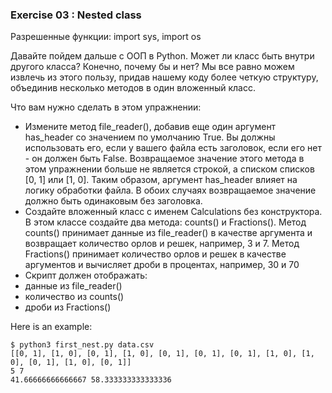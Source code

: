 ### Exercise 03 : Nested class

Разрешенные функции: import sys, import os

Давайте пойдем дальше с ООП в Python. Может ли класс быть внутри другого класса? Конечно, почему бы и нет? Мы все равно можем извлечь из этого пользу, придав нашему коду более четкую структуру, объединив несколько методов в один вложенный класс.

Что вам нужно сделать в этом упражнении:
* Измените метод file_reader(), добавив еще один аргумент has_header со значением по умолчанию True. Вы должны использовать его, если у вашего файла есть заголовок, если его нет - он должен быть False. Возвращаемое значение этого метода в этом упражнении больше не является строкой, а списком списков [0, 1] или [1, 0]. Таким образом, аргумент has_header влияет на логику обработки файла. В обоих случаях возвращаемое значение должно быть одинаковым без заголовка.
* Создайте вложенный класс с именем Calculations без конструктора. В этом классе
создайте два метода: counts() и Fractions(). Метод counts() принимает данные из file_reader() в качестве аргумента и возвращает количество орлов и решек, например, 3 и 7.
Метод Fractions() принимает количество орлов и решек в качестве аргументов и вычисляет дроби в процентах, например, 30 и 70
* Скрипт должен отображать:
* данные из file_reader()
* количество из counts()
* дроби из Fractions()

Here is an example:
```
$ python3 first_nest.py data.csv
[[0, 1], [1, 0], [0, 1], [1, 0], [0, 1], [0, 1], [0, 1], [1, 0], [1,
0], [0, 1], [1, 0], [0, 1]]
5 7
41.66666666666667 58.333333333333336
```